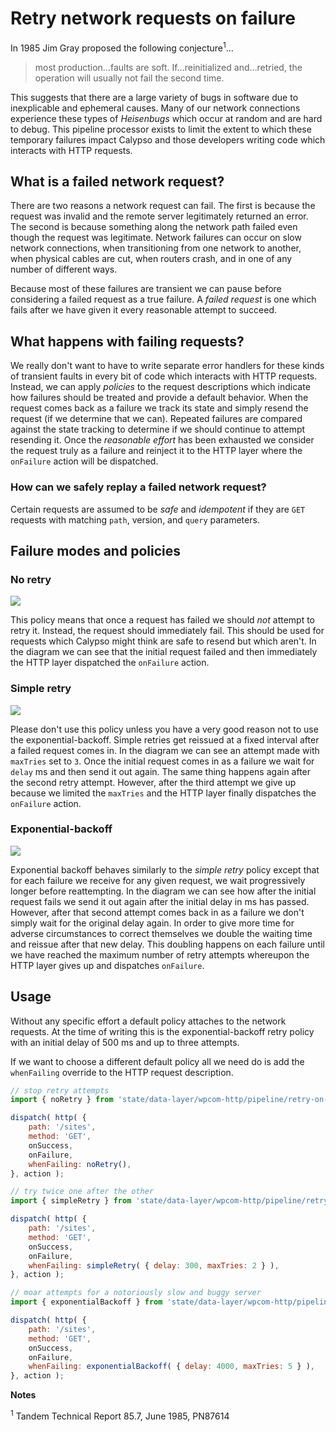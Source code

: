 # Retry network requests on failure

In 1985 Jim Gray proposed the following conjecture<sup>1</sup>…

> most production…faults are soft. If…reinitialized and…retried, the operation will usually not fail the second time.

This suggests that there are a large variety of bugs in software due to inexplicable and ephemeral causes.
Many of our network connections experience these types of _Heisenbugs_ which occur at random and are hard to debug.
This pipeline processor exists to limit the extent to which these temporary failures impact Calypso and those developers writing code which interacts with HTTP requests.

## What is a failed network request?

There are two reasons a network request can fail.
The first is because the request was invalid and the remote server legitimately returned an error.
The second is because something along the network path failed even though the request was legitimate.
Network failures can occur on slow network connections, when transitioning from one network to another, when physical cables are cut, when routers crash, and in one of any number of different ways.

Because most of these failures are transient we can pause before considering a failed request as a true failure.
A _failed request_ is one which fails after we have given it every reasonable attempt to succeed.

## What happens with failing requests?

We really don't want to have to write separate error handlers for these kinds of transient faults in every bit of code which interacts with HTTP requests.
Instead, we can apply _policies_ to the request descriptions which indicate how failures should be treated and provide a default behavior.
When the request comes back as a failure we track its state and simply resend the request (if we determine that we can).
Repeated failures are compared against the state tracking to determine if we should continue to attempt resending it.
Once the _reasonable effort_ has been exhausted we consider the request truly as a failure and reinject it to the HTTP layer where the `onFailure` action will be dispatched.

### How can we safely replay a failed network request?

Certain requests are assumed to be _safe_ and _idempotent_ if they are `GET` requests with matching `path`, version, and `query` parameters.

## Failure modes and policies
<!-- diagram made in draw.io and source XML found at https://cldup.com/H2-4aSzJup.xml -->

### No retry
![](https://cldup.com/SlUCoIuzkX.svg)

This policy means that once a request has failed we should _not_ attempt to retry it.
Instead, the request should immediately fail.
This should be used for requests which Calypso might think are safe to resend but which aren't.
In the diagram we can see that the initial request failed and then immediately the HTTP layer dispatched the `onFailure` action.

### Simple retry
![](https://cldup.com/FQFuTX5CFq.svg)

Please don't use this policy unless you have a very good reason not to use the exponential-backoff.
Simple retries get reissued at a fixed interval after a failed request comes in.
In the diagram we can see an attempt made with `maxTries` set to `3`.
Once the initial request comes in as a failure we wait for `delay` ms and then send it out again.
The same thing happens again after the second retry attempt.
However, after the third attempt we give up because we limited the `maxTries` and the HTTP layer finally dispatches the `onFailure` action.

### Exponential-backoff
![](https://cldup.com/_QCxJGuCXu.svg)

Exponential backoff behaves similarly to the _simple retry_ policy except that for each failure we receive for any given request, we wait progressively longer before reattempting.
In the diagram we can see how after the initial request fails we send it out again after the initial delay in ms has passed.
However, after that second attempt comes back in as a failure we don't simply wait for the original delay again.
In order to give more time for adverse circumstances to correct themselves we double the waiting time and reissue after that new delay.
This doubling happens on each failure until we have reached the maximum number of retry attempts whereupon the HTTP layer gives up and dispatches `onFailure`.


## Usage

Without any specific effort a default policy attaches to the network requests.
At the time of writing this is the exponential-backoff retry policy with an initial delay of 500 ms and up to three attempts.

If we want to choose a different default policy all we need do is add the `whenFailing` override to the HTTP request description.

```js
// stop retry attempts
import { noRetry } from 'state/data-layer/wpcom-http/pipeline/retry-on-failure/policies';

dispatch( http( {
	path: '/sites',
	method: 'GET',
	onSuccess,
	onFailure,
	whenFailing: noRetry(),
}, action );

// try twice one after the other
import { simpleRetry } from 'state/data-layer/wpcom-http/pipeline/retry-on-failure/policies';

dispatch( http( {
	path: '/sites',
	method: 'GET',
	onSuccess,
	onFailure,
	whenFailing: simpleRetry( { delay: 300, maxTries: 2 } ),
}, action );

// moar attempts for a notoriously slow and buggy server
import { exponentialBackoff } from 'state/data-layer/wpcom-http/pipeline/retry-on-failure/policies';

dispatch( http( {
	path: '/sites',
	method: 'GET',
	onSuccess,
	onFailure,
	whenFailing: exponentialBackoff( { delay: 4000, maxTries: 5 } ),
}, action );
```

**Notes**

<sup>1</sup> Tandem Technical Report 85.7, June 1985, PN87614
